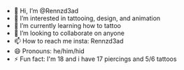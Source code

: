 - 👋 Hi, I’m @Rennzd3ad
- 👀 I’m interested in tattooing, design, and animation
- 🌱 I’m currently learning how to tattoo
- 💞️ I’m looking to collaborate on anyone 
- 📫 How to reach me insta: Rennzd3ad
- 😄 Pronouns: he/him/hid
- ⚡ Fun fact: I'm 18 and i have 17 piercings and 5/6 tattoos

<!---
Rennzd3ad/Rennzd3ad is a ✨ special ✨ repository because its `README.md` (this file) appears on your GitHub profile.
You can click the Preview link to take a look at your changes.
--->
